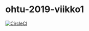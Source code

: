 # ohtu-2019-viikko1

[![CircleCI](https://circleci.com/gh/eevaalanko/ohtu-2019-viikko1.svg?style=svg)](https://circleci.com/gh/eevaalanko/ohtu-2019-viikko1)
